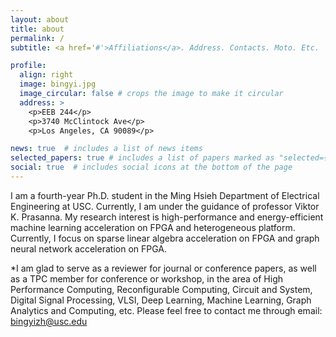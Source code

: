 ```yaml
---
layout: about
title: about
permalink: /
subtitle: <a href='#'>Affiliations</a>. Address. Contacts. Moto. Etc.

profile:
  align: right
  image: bingyi.jpg
  image_circular: false # crops the image to make it circular
  address: >
    <p>EEB 244</p>
    <p>3740 McClintock Ave</p>
    <p>Los Angeles, CA 90089</p>

news: true  # includes a list of news items
selected_papers: true # includes a list of papers marked as "selected={true}"
social: true  # includes social icons at the bottom of the page
---
```


I am a fourth-year Ph.D. student in the Ming Hsieh Department of Electrical Engineering at USC. Currently, I am under the guidance of professor Viktor K. Prasanna. My research interest is high-performance and energy-efficient machine learning acceleration on FPGA and heterogeneous platform. Currently, I focus on sparse linear algebra acceleration on FPGA and graph neural network acceleration on FPGA.

*I am glad to serve as a reviewer for journal or conference papers, as well as a TPC member for conference or workshop, in the area of High Performance Computing, Reconfigurable Computing, Circuit and System, Digital Signal Processing, VLSI, Deep Learning, Machine Learning, Graph Analytics and Computing, etc. Please feel free to contact me through email: bingyizh@usc.edu


